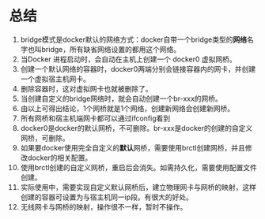 # 总结

1. bridge模式是docker默认的网络方式：docker自带一个bridge类型的**网络**名字也叫bridge，所有缺省网络设置的都用这个网络。
2. 当Docker 进程启动时，会自动在主机上创建一个 docker0 虚拟网桥。
3. 创建一个默认网络的容器时，docker0两端分别会链接容器内的网卡，并创建一个虚拟宿主机网卡。
4. 删除容器时，这对虚拟网卡也就被删除了。
5. 当创建自定义的bridge网络时，就会自动创建一个br-xxx的网桥。
6. 由以上可得出结论，1个网桥就是1个网络，创建新网络会创建新网桥。
7. 所有网桥和宿主机端网卡都可以通过ifconfig看到
8. docker0是docker的默认网桥，不可删除。br-xxx是docker的创建的自定义网桥，可删除。
9. 如果要docker使用完全自定义的**默认**网桥，需要使用brctl创建网桥，并且修改docker的相关配置。
10. 使用brctl创建的自定义网桥，重启后会消失。如需持久化，需要使用配置文件创建。
11. 实际使用中，需要实现自定义默认网桥后，建立物理网卡与网桥的映射，这样创建的容器可设置为与宿主机同一ip段。有很大的好处。
12. 无线网卡与网桥的映射，操作很不一样，暂时不操作。
